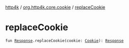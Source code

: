 [http4k](../index.md) / [org.http4k.core.cookie](index.md) / [replaceCookie](./replace-cookie.md)

# replaceCookie

`fun `[`Response`](../org.http4k.core/-response/index.md)`.replaceCookie(cookie: `[`Cookie`](-cookie/index.md)`): `[`Response`](../org.http4k.core/-response/index.md)